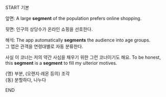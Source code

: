START
기본

앞면:
A large **segment** of the population prefers online shopping.

뒷면:
인구의 상당수가 온라인 쇼핑을 선호한다.

해석:
The app automatically **segments** the audience into age groups.  
그 앱은 관객을 연령대별로 자동 분류한다.  

사실 이 코너는 저의 약간 사심을 채우기 위한 그런 코너이기도 해요.
To be honest, this **segment** is a **segment** to fill my ulterior motives.

{명} 부분, (오렌지·레몬 등의) 조각  
{동} 분할하다, 나누다
<!--ID: 1747213161419-->
END